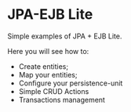 # JPA-EJB Lite

Simple examples of JPA + EJB Lite. 

Here you will see how to:
- Create entities;
- Map your entities;
- Configure your persistence-unit
- Simple CRUD Actions
- Transactions management
